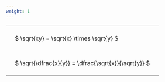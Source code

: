 ```yaml
---
weight: 1
---
```


<style type="text/css">
#T_351cc th.col_heading {
  text-align: left;
  font-size: 1em;
}
#T_351cc td {
  text-align: left;
  font-size: 1em;
  padding: 1.5em;
}
</style>
<table id="T_351cc">
  <thead>
  </thead>
  <tbody>
    <tr>
      <td id="T_351cc_row0_col0" class="data row0 col0" >$ \sqrt{xy} = \sqrt{x} \times \sqrt{y} $</td>
    </tr>
    <tr>
      <td id="T_351cc_row1_col0" class="data row1 col0" >$ \sqrt{\dfrac{x}{y}} = \dfrac{\sqrt{x}}{\sqrt{y}} $</td>
    </tr>
  </tbody>
</table>
